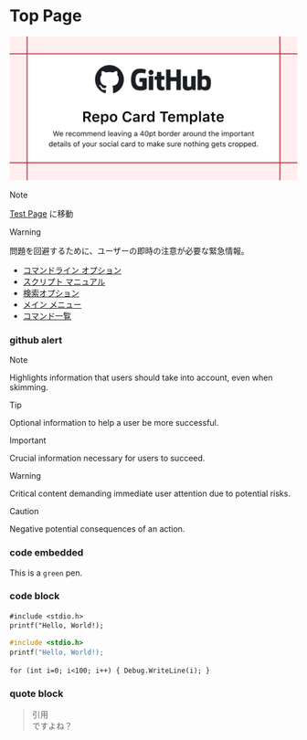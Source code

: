 # Top Page

![App Icon](../assets/images/sample.png)

> [!NOTE]  
> [Test Page](page.md) に移動

> [!WARNING]  
> 問題を回避するために、ユーザーの即時の注意が必要な緊急情報。

- [コマンドライン オプション](commandline-options.html)
- [スクリプト マニュアル](script-manual.html)
- [検索オプション](search-options.html)
- [メイン メニュー](main-menu.html)
- [コマンド一覧](command-list.html)


### github alert

> [!NOTE]  
> Highlights information that users should take into account, even when skimming.

> [!TIP]
> Optional information to help a user be more successful.

> [!IMPORTANT]  
> Crucial information necessary for users to succeed.

> [!WARNING]  
> Critical content demanding immediate user attention due to potential risks.

> [!CAUTION]
> Negative potential consequences of an action.


### code embedded
This is a `green` pen.

### code block 
```
#include <stdio.h>
printf("Hello, World!);
```
```c
#include <stdio.h>
printf("Hello, World!);
```
``` for (int i=0; i<100; i++) { Debug.WriteLine(i); } ```

### quote block
> 引用  
> ですよね？